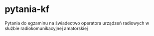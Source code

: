 # pytania-kf
Pytania do egzaminu na świadectwo operatora urządzeń radiowych w służbie radiokomunikacyjnej amatorskiej
